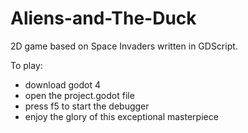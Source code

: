 # Aliens-and-The-Duck

2D game based on Space Invaders written in GDScript.

To play:

* download godot 4
* open the project.godot file
* press f5 to start the debugger
* enjoy the glory of this exceptional masterpiece 
